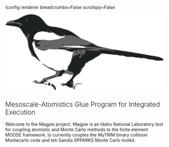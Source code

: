 !config renderer breadcrumbs=False scrollspy=False

<div style="text-align: center">
<img src="media/magpie_logo.svg"/>
</div>

<h2 class="center" style="font-size:150%;font-weight:300;">Mesoscale-Atomistics Glue Program for Integrated Execution</h2>

Welcome to the Magpie project. Magpie is an Idaho National Laboratory tool for coupling
atomistic and Monte Carlo methods to the finite element MOOSE framework. Iy currently couples
the MyTRIM binary collision Montecarlo code and teh Sandia SPPARKS Monte Carlo toolkit.

<!--!media media/marmot_single.mp4 style=width:1000px;margin:auto loop=true autoplay=true caption=Void lattice formation under irradiation-->
